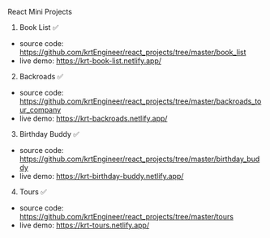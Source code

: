 React Mini Projects

1. Book List :white_check_mark:

- source code: https://github.com/krtEngineer/react_projects/tree/master/book_list
- live demo: https://krt-book-list.netlify.app/

2. Backroads :white_check_mark:

- source code: https://github.com/krtEngineer/react_projects/tree/master/backroads_tour_company
- live demo: https://krt-backroads.netlify.app/

3. Birthday Buddy :white_check_mark:

- source code: https://github.com/krtEngineer/react_projects/tree/master/birthday_buddy
- live demo: https://krt-birthday-buddy.netlify.app/

4. Tours :white_check_mark:

- source code: https://github.com/krtEngineer/react_projects/tree/master/tours
- live demo: https://krt-tours.netlify.app/
